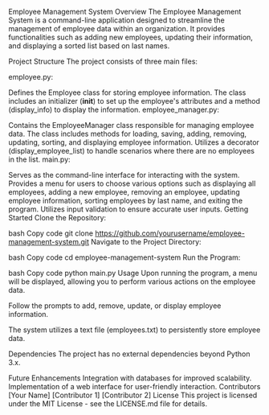 Employee Management System
Overview
The Employee Management System is a command-line application designed to streamline the management of employee data within an organization. It provides functionalities such as adding new employees, updating their information, and displaying a sorted list based on last names.

Project Structure
The project consists of three main files:

employee.py:

Defines the Employee class for storing employee information.
The class includes an initializer (__init__) to set up the employee's attributes and a method (display_info) to display the information.
employee_manager.py:

Contains the EmployeeManager class responsible for managing employee data.
The class includes methods for loading, saving, adding, removing, updating, sorting, and displaying employee information.
Utilizes a decorator (display_employee_list) to handle scenarios where there are no employees in the list.
main.py:

Serves as the command-line interface for interacting with the system.
Provides a menu for users to choose various options such as displaying all employees, adding a new employee, removing an employee, updating employee information, sorting employees by last name, and exiting the program.
Utilizes input validation to ensure accurate user inputs.
Getting Started
Clone the Repository:

bash
Copy code
git clone https://github.com/yourusername/employee-management-system.git
Navigate to the Project Directory:

bash
Copy code
cd employee-management-system
Run the Program:

bash
Copy code
python main.py
Usage
Upon running the program, a menu will be displayed, allowing you to perform various actions on the employee data.

Follow the prompts to add, remove, update, or display employee information.

The system utilizes a text file (employees.txt) to persistently store employee data.

Dependencies
The project has no external dependencies beyond Python 3.x.

Future Enhancements
Integration with databases for improved scalability.
Implementation of a web interface for user-friendly interaction.
Contributors
[Your Name]
[Contributor 1]
[Contributor 2]
License
This project is licensed under the MIT License - see the LICENSE.md file for details.

